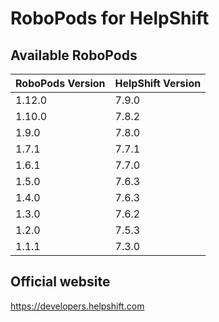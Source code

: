 # RoboPods for HelpShift

## Available RoboPods

| RoboPods Version  | HelpShift Version |
|-------------------|-------------------|
| 1.12.0            | 7.9.0             |
| 1.10.0            | 7.8.2             |
| 1.9.0             | 7.8.0             |
| 1.7.1             | 7.7.1             |
| 1.6.1             | 7.7.0             |
| 1.5.0             | 7.6.3             |
| 1.4.0             | 7.6.3             |
| 1.3.0             | 7.6.2             |
| 1.2.0             | 7.5.3             |
| 1.1.1             | 7.3.0             |

## Official website

https://developers.helpshift.com
